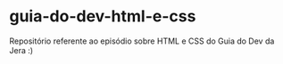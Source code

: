 # guia-do-dev-html-e-css
Repositório referente ao episódio sobre HTML e CSS do Guia do Dev da Jera :)
